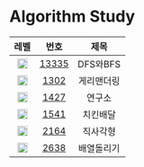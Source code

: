 <!-- Bronze : 5(1), 4(2), 3(3), 2(4), 1(5) -->
<!-- Silver : 5(6), 4(7), 3(8), 2(9), 1(10) -->
<!-- Gold : 5(11), 4(12), 3(13), 2(14), 1(15) -->
<!-- <img src="https://static.solved.ac/tier_small/*LEVEL*.svg" height="18px" /> | [*NO*](http://noj.am/*NO*) | *TITLE* -->
# Algorithm Study
레벨 | 번호 | 제목
:-: | :-: | :-:
<img src="https://static.solved.ac/tier_small/10.svg" height="18px"/> | [13335](http://noj.am/1260) | DFS와BFS
<img src="https://static.solved.ac/tier_small/7.svg" height="18px"/> | [1302](http://noj.am/1276) | 게리맨더링
<img src="https://static.solved.ac/tier_small/6.svg" height="18px"/> | [1427](http://noj.am/1427) | 연구소
<img src="https://static.solved.ac/tier_small/9.svg" height="18px"/> | [1541](http://noj.am/15686) | 치킨배달
<img src="https://static.solved.ac/tier_small/7.svg" height="18px"/> | [2164](http://noj.am/15687) | 직사각형
<img src="https://static.solved.ac/tier_small/12.svg" height="18px"/> | [2638](http://noj.am/16926) | 배열돌리기
